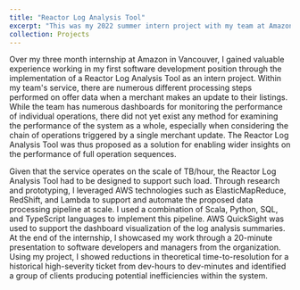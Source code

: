 ```yaml
---
title: "Reactor Log Analysis Tool"
excerpt: "This was my 2022 summer intern project with my team at Amazon in Vancouver. I created an automated end-to-end log analysis and data visualization pipeline that allows developers to interact with live log records generated from the team's service."
collection: Projects
---
```

Over my three month internship at Amazon in Vancouver, I gained valuable experience working in my first software development position through the implementation of a Reactor Log Analysis Tool as an intern project. Within my team's service, there are numerous different processing steps performed on offer data when a merchant makes an update to their listings. While the team has numerous dashboards for monitoring the performance of individual operations, there did not yet exist any method for examining the performance of the system as a whole, especially when considering the chain of operations triggered by a single merchant update. The Reactor Log Analysis Tool was thus proposed as a solution for enabling wider insights on the performance of full operation sequences. 

Given that the service operates on the scale of TB/hour, the Reactor Log Analysis Tool had to be designed to support such load. Through research and prototyping, I leveraged AWS technologies such as ElasticMapReduce, RedShift, and Lambda to support and automate the proposed data processing pipeline at scale. I used a combination of Scala, Python, SQL, and TypeScript languages to implement this pipeline. AWS QuickSight was used to support the dashboard visualization of the log analysis summaries. At the end of the internship, I showcased my work through a 20-minute presentation to software developers and managers from the organization. Using my project, I showed reductions in theoretical time-to-resolution for a historical high-severity ticket from dev-hours to dev-minutes and identified a group of clients producing potential inefficiencies within the system.
